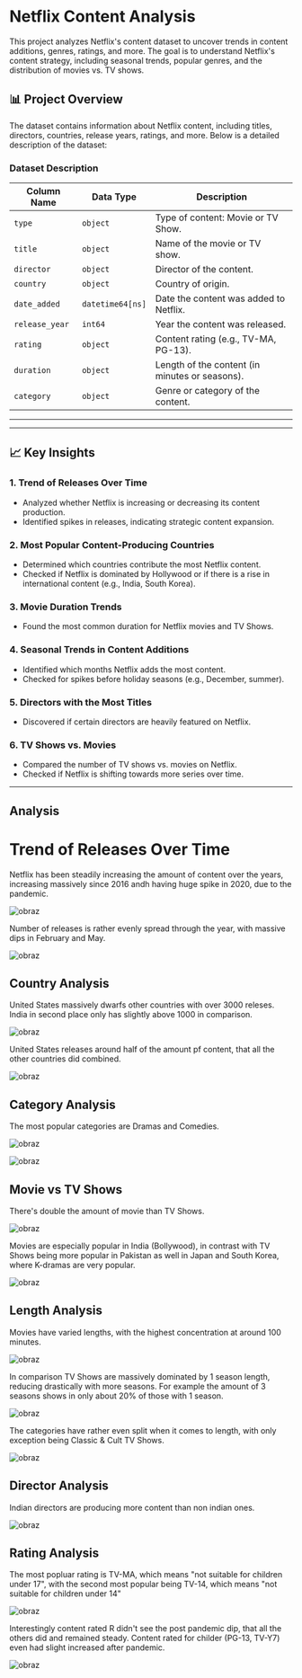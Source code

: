 # Netflix Content Analysis

This project analyzes Netflix's content dataset to uncover trends in content additions, genres, ratings, and more. The goal is to understand Netflix's content strategy, including seasonal trends, popular genres, and the distribution of movies vs. TV shows.

## 📊 Project Overview

The dataset contains information about Netflix content, including titles, directors, countries, release years, ratings, and more. Below is a detailed description of the dataset:

### Dataset Description

| Column Name    | Data Type      | Description                                      |
|----------------|----------------|--------------------------------------------------|
| `type`         | `object`       | Type of content: Movie or TV Show.               |
| `title`        | `object`       | Name of the movie or TV show.                    |
| `director`     | `object`       | Director of the content.                         |
| `country`      | `object`       | Country of origin.                               |
| `date_added`   | `datetime64[ns]`| Date the content was added to Netflix.           |
| `release_year` | `int64`        | Year the content was released.                   |
| `rating`       | `object`       | Content rating (e.g., TV-MA, PG-13).             |
| `duration`     | `object`       | Length of the content (in minutes or seasons).   |
| `category`     | `object`       | Genre or category of the content.                |

---


---

## 📈 Key Insights

### 1. Trend of Releases Over Time
- Analyzed whether Netflix is increasing or decreasing its content production.
- Identified spikes in releases, indicating strategic content expansion.

### 2. Most Popular Content-Producing Countries
- Determined which countries contribute the most Netflix content.
- Checked if Netflix is dominated by Hollywood or if there is a rise in international content (e.g., India, South Korea).

### 3. Movie Duration Trends
- Found the most common duration for Netflix movies and TV Shows.

### 4. Seasonal Trends in Content Additions
- Identified which months Netflix adds the most content.
- Checked for spikes before holiday seasons (e.g., December, summer).

### 5. Directors with the Most Titles
- Discovered if certain directors are heavily featured on Netflix.

### 6. TV Shows vs. Movies
- Compared the number of TV shows vs. movies on Netflix.
- Checked if Netflix is shifting towards more series over time.

---

## Analysis

# Trend of Releases Over Time

Netflix has been steadily increasing the amount of content over the years, increasing massively since 2016 andh having huge spike in 2020, due to the pandemic.

![obraz](https://github.com/user-attachments/assets/3f332541-dae0-4a67-80a1-1c6b51246da2)

Number of releases is rather evenly spread through the year, with massive dips in February and May.

![obraz](https://github.com/user-attachments/assets/447118a6-0ac0-4e9b-b858-ca2736443d14)

## Country Analysis

United States massively dwarfs other countries with over 3000 releses. India in second place only has slightly above 1000 in comparison.

![obraz](https://github.com/user-attachments/assets/9eeffe4e-9312-4143-b7dc-c4a067208e3f)


United States releases around half of the amount pf content, that all the other countries did combined.

![obraz](https://github.com/user-attachments/assets/c62c8421-f16c-442e-8cc7-c44a9c9700c6)

## Category Analysis

The most popular categories are Dramas and Comedies.

![obraz](https://github.com/user-attachments/assets/5aa57253-3c4e-4736-b60f-0beddd317938)


![obraz](https://github.com/user-attachments/assets/984d85d7-e214-4e58-a98a-cbd1e645a470)

## Movie vs TV Shows

There's double the amount of movie than TV Shows.

![obraz](https://github.com/user-attachments/assets/4b9aa3b3-0573-416c-830d-784a19b31565)

Movies are especially popular in India (Bollywood), in contrast with TV Shows being more popular in Pakistan as well in Japan and South Korea, where K-dramas are very popular.

![obraz](https://github.com/user-attachments/assets/23371145-a833-4080-87db-9fe080b6e433)


## Length Analysis

Movies have varied lengths, with the highest concentration at around 100 minutes.

![obraz](https://github.com/user-attachments/assets/32cef367-3778-4c83-a8fa-463562ccb7cd)

In comparison TV Shows are massively dominated by 1 season length, reducing drastically with more seasons. For example the amount of 3 seasons shows in only about 20% of those with 1 season.

![obraz](https://github.com/user-attachments/assets/fd98da5a-ada6-4d92-9181-bfacad9ff74d)

The categories have rather even split when it comes to length, with only exception being Classic & Cult TV Shows.

![obraz](https://github.com/user-attachments/assets/d7a74a28-c61a-4ea2-ad38-6f3814fe02d4)

## Director Analysis

Indian directors are producing more content than non indian ones.

![obraz](https://github.com/user-attachments/assets/edebbc0a-b068-489d-9211-ea98f134cfea)

## Rating Analysis

The most popluar rating is TV-MA, which means "not suitable for children under 17", with the second most popular being TV-14, which means "not suitable for children under 14"

![obraz](https://github.com/user-attachments/assets/d6db2b97-326f-4f33-b64a-38778f02ad81)

Interestingly content rated R didn't see the post pandemic dip, that all the others did and remained steady. Content rated for childer (PG-13, TV-Y7) even had slight increased after pandemic.

![obraz](https://github.com/user-attachments/assets/1a6aba55-bcf2-43df-a195-3c2cf31e2212)

